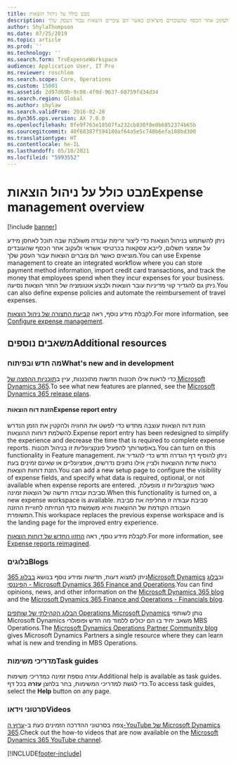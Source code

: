```yaml
---
title: מבט כולל על ניהול הוצאות
description: נושא זה מספק מידע כללי על ניהול הוצאות וקישורים למשאבים נוספים. ניתן להשתמש בניהול הוצאות כדי ליצור זרימת עבודה משולבת שבה תוכל לאחסן מידע על אמצעי תשלום, לייבא עסקאות בכרטיסי אשראי ולעקוב אחר הכסף שהעובדים מוציאים כאשר הם צוברים הוצאות עבור העסק שלך.
author: ShylaThompson
ms.date: 07/25/2019
ms.topic: article
ms.prod: ''
ms.technology: ''
ms.search.form: TrvExpenseWorkspace
audience: Application User, IT Pro
ms.reviewer: roschlom
ms.search.scope: Core, Operations
ms.custom: 15001
ms.assetid: 2d97d69b-9c08-4f0d-9637-68759fd34d34
ms.search.region: Global
ms.author: shylaw
ms.search.validFrom: 2016-02-28
ms.dyn365.ops.version: AX 7.0.0
ms.openlocfilehash: 0fe9f763e18507fa232cb830f8e0b6852374b65b
ms.sourcegitcommit: 40f68387f594180af64a5e5c748b6efa188bd300
ms.translationtype: HT
ms.contentlocale: he-IL
ms.lasthandoff: 05/10/2021
ms.locfileid: "5993552"
---
```

# <a name="expense-management-overview"></a><span data-ttu-id="06a23-104">מבט כולל על ניהול הוצאות</span><span class="sxs-lookup"><span data-stu-id="06a23-104">Expense management overview</span></span>

[!include [banner](../includes/banner.md)]

<span data-ttu-id="06a23-105">ניתן להשתמש בניהול הוצאות כדי ליצור זרימת עבודה משולבת שבה תוכל לאחסן מידע על אמצעי תשלום, לייבא עסקאות בכרטיסי אשראי ולעקוב אחר הכסף שהעובדים מוציאים כאשר הם צוברים הוצאות עבור העסק שלך.</span><span class="sxs-lookup"><span data-stu-id="06a23-105">You can use Expense management to create an integrated workflow where you can store payment method information, import credit card transactions, and track the money that employees spend when they incur expenses for your business.</span></span> <span data-ttu-id="06a23-106">ניתן גם להגדיר קווי מדיניות עובר הוצאות ולבצע אוטומציה של החזר הוצאות נסיעה.</span><span class="sxs-lookup"><span data-stu-id="06a23-106">You can also define expense policies and automate the reimbursement of travel expenses.</span></span>

<span data-ttu-id="06a23-107">לקבלת מידע נוסף, ראה [קביעת התצורה של ניהול הוצאות](plan-expense-management.md).</span><span class="sxs-lookup"><span data-stu-id="06a23-107">For more information, see [Configure expense management](plan-expense-management.md).</span></span>

## <a name="additional-resources"></a><span data-ttu-id="06a23-108">משאבים נוספים</span><span class="sxs-lookup"><span data-stu-id="06a23-108">Additional resources</span></span>

### <a name="whats-new-and-in-development"></a><span data-ttu-id="06a23-109">מה חדש ובפיתוח</span><span class="sxs-lookup"><span data-stu-id="06a23-109">What's new and in development</span></span>

<span data-ttu-id="06a23-110">כדי לראות אילו תכונות חדשות מתוכננות, עיין ב[תוכניות ההפצה של Microsoft Dynamics 365](/dynamics365/release-plans/).</span><span class="sxs-lookup"><span data-stu-id="06a23-110">To see what new features are planned, see the [Microsoft Dynamics 365 release plans](/dynamics365/release-plans/).</span></span>

#### <a name="expense-report-entry"></a><span data-ttu-id="06a23-111">הזנת דוח הוצאות</span><span class="sxs-lookup"><span data-stu-id="06a23-111">Expense report entry</span></span>

<span data-ttu-id="06a23-112">הזנת דוח הוצאות עוצבה מחדש כדי לפשט את החוויה ולהקטין את הזמן הנדרש להשלמת דוחות ההוצאות.</span><span class="sxs-lookup"><span data-stu-id="06a23-112">Expense report entry has been redesigned to simplify the experience and decrease the time that is required to complete expense reports.</span></span> <span data-ttu-id="06a23-113">באפשרותך להפעיל פונקציונליות זו בניהול תכונות.</span><span class="sxs-lookup"><span data-stu-id="06a23-113">You can turn on this functionality in Feature management.</span></span> <span data-ttu-id="06a23-114">ניתן להוסיף דף הגדרה חדש כדי להגדיר את נראות שדות ההוצאות ולציין אילו נתונים נדרשים, אופציונליים או שאינם זמינים בעת הזנת דוחות הוצאות.</span><span class="sxs-lookup"><span data-stu-id="06a23-114">You can add a new setup page to configure the visibility of expense fields, and specify what data is required, optional, or not available when expense reports are entered.</span></span> <span data-ttu-id="06a23-115">כאשר פונקציונליות זו מופעלת, סביבת עבודה חדשה של הוצאות זמינה.</span><span class="sxs-lookup"><span data-stu-id="06a23-115">When this functionality is turned on, a new expense workspace is available.</span></span> <span data-ttu-id="06a23-116">סביבת עבודה זו מחליפה את סביבת העבודה הקודמת של ההוצאות והיא משמשת כדף הנחיתה לחוויית ההזנה המשופרת.</span><span class="sxs-lookup"><span data-stu-id="06a23-116">This workspace replaces the previous expense workspace and is the landing page for the improved entry experience.</span></span>

<span data-ttu-id="06a23-117">לקבלת מידע נוסף, ראה [החזון החדש של דוחות הוצאות](ExpenseWorkspaceNew.md).</span><span class="sxs-lookup"><span data-stu-id="06a23-117">For more information, see [Expense reports reimagined](ExpenseWorkspaceNew.md).</span></span>

### <a name="blogs"></a><span data-ttu-id="06a23-118">בלוגים</span><span class="sxs-lookup"><span data-stu-id="06a23-118">Blogs</span></span>

<span data-ttu-id="06a23-119">ניתן למצוא דעות, חדשות ומידע נוסף בנושא [בבלוג 365Microsoft Dynamics](https://community.dynamics.com/b/msftdynamicsblog?c=Enterprise) וב[בלוג הפיננסי - Microsoft Dynamics 365 Finance and Operations](https://community.dynamics.com/365/financeandoperations/b/financials).</span><span class="sxs-lookup"><span data-stu-id="06a23-119">You can find opinions, news, and other information on the [Microsoft Dynamics 365 blog](https://community.dynamics.com/b/msftdynamicsblog?c=Enterprise) and the [Microsoft Dynamics 365 Finance and Operations - Financials blog](https://community.dynamics.com/365/financeandoperations/b/financials).</span></span>

<span data-ttu-id="06a23-120">[הבלוג הקהילתי של שותפים Operations Microsoft Dynamics](https://community.dynamics.com/partner/b/operationspartnercommunityblog) נותן לשותפי Microsoft Dynamics משאב יחיד בו הם יכולים ללמוד מה חדש ופופולרי MBS Operations.</span><span class="sxs-lookup"><span data-stu-id="06a23-120">The [Microsoft Dynamics Operations Partner Community blog](https://community.dynamics.com/partner/b/operationspartnercommunityblog) gives Microsoft Dynamics Partners a single resource where they can learn what is new and trending in MBS Operations.</span></span>

### <a name="task-guides"></a><span data-ttu-id="06a23-121">מדריכי משימות</span><span class="sxs-lookup"><span data-stu-id="06a23-121">Task guides</span></span>

<span data-ttu-id="06a23-122">עזרה נוספת זמינה כמדריכי משימות.</span><span class="sxs-lookup"><span data-stu-id="06a23-122">Additional help is available as task guides.</span></span> <span data-ttu-id="06a23-123">כדי לגשת למדריכי המשימות, בחר בלחצן **עזרה** בכל דף.</span><span class="sxs-lookup"><span data-stu-id="06a23-123">To access task guides, select the **Help** button on any page.</span></span>

### <a name="videos"></a><span data-ttu-id="06a23-124">סרטוני וידאו</span><span class="sxs-lookup"><span data-stu-id="06a23-124">Videos</span></span>

<span data-ttu-id="06a23-125">צפה בסרטוני ההדרכה הזמינים כעת ב-[ערוץ ה-YouTube של Microsoft Dynamics 365](https://www.youtube.com/channel/UCJGCg4rB3QSs8y_1FquelBQ).</span><span class="sxs-lookup"><span data-stu-id="06a23-125">Check out the how-to videos that are now available on the [Microsoft Dynamics 365 YouTube channel](https://www.youtube.com/channel/UCJGCg4rB3QSs8y_1FquelBQ).</span></span>


[!INCLUDE[footer-include](../includes/footer-banner.md)]